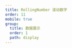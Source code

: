 ```yaml
---
title: RollingNumber 滚动数字
order: 11
mobile: true
group:
  title: 数据展示
  order: 1
  path: display
---
```


<code src="../demo/RollingNumber.tsx"></code>
<API src="../src/RollingNumber.tsx"></API>
